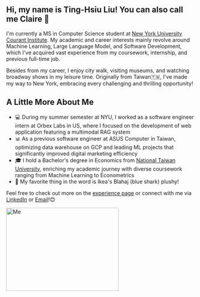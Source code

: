 
## Hi, my name is Ting-Hsiu Liu! You can also call me Claire 👋
I'm currently a MS in Computer Science student at [New York University Courant Institute](https://cims.nyu.edu/dynamic/). My academic and career interests mainly revolve around Machine Learning, Large Language Model, and Software Development, which I've acquired vast experience from my coursework, internship, and previous full-time job. 

Besides from my career, I enjoy city walk, visiting museums, and watching broadway shows in my leisure time. 
Originally from Taiwan🇹🇼, I've made my way to New York, embracing every challenging and thrilling opportunity! 

## A Little More About Me 
 - 💻 During my summer semester at NYU, I worked as a software engineer intern at Orbex Labs in US, where I focused on the development of web application featuring a multimodal RAG system
 - 📊 As a previous software engineer at ASUS Computer in Taiwan, optimizing data warehouse on GCP and leading ML projects that significantly improved digital marketing efficiency
 - 🎓 I hold a Bachelor's degree in Economics from [National Taiwan University](https://www.ntu.edu.tw/english/), enriching my academic journey with diverse coursework ranging from Machine Learning to Econometrics
 - 🦈 My favorite thing in the word is Ikea's Blahaj (blue shark) plushy!

Feel free to check out more on the [experience page](https://tingshow-liu.github.io/experience/) or connect with me via [LinkedIn](https://www.linkedin.com/in/ting-hsiu-liu-93b751201/) or [Email](tl4151@nyu.edu)!😊

<img src="https://tingshow-liu.github.io/my_info/Me.jpg" alt="Me" style="width: 301px; height: 223px;">
